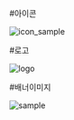 #아이콘

![icon_sample](https://user-images.githubusercontent.com/90911228/135265659-05333621-af33-4c9a-aa70-b3a65adf602f.png)

#로고

![logo](https://user-images.githubusercontent.com/90911228/135265940-60dc039a-d06f-4c60-9ecd-12151345782a.PNG)

#배너이미지

![sample](https://user-images.githubusercontent.com/90911228/135265969-fbdfcbe2-7e07-40d1-8928-27085330cb6b.png)
